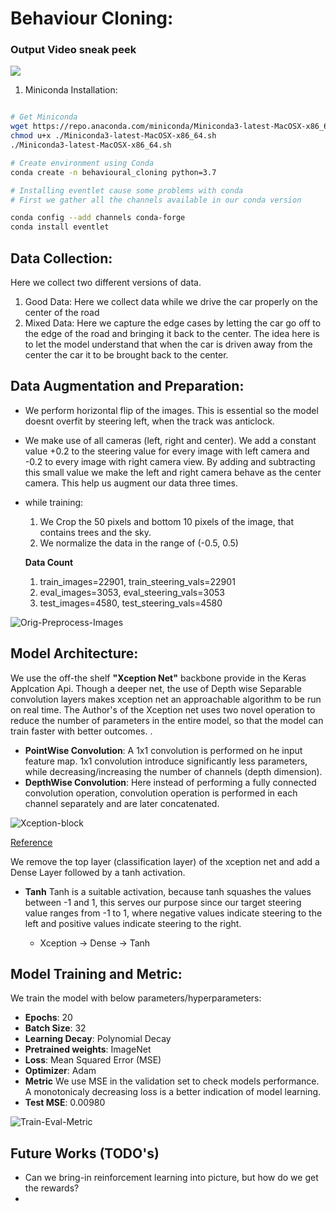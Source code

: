 # Behaviour Cloning:


### Output Video sneak peek
 
![](https://github.com/Sardhendu/self-driving-vehicle/blob/master/src/behavioural_cloning/image/sneak_peak.gif)


1. Miniconda Installation:
```bash

# Get Miniconda
wget https://repo.anaconda.com/miniconda/Miniconda3-latest-MacOSX-x86_64.sh
chmod u+x ./Miniconda3-latest-MacOSX-x86_64.sh
./Miniconda3-latest-MacOSX-x86_64.sh

# Create environment using Conda
conda create -n behavioural_cloning python=3.7
```

```bash
# Installing eventlet cause some problems with conda
# First we gather all the channels available in our conda version

conda config --add channels conda-forge
conda install eventlet

```


## Data Collection:
Here we collect two different versions of data.
1. Good Data: Here we collect data while we drive the car properly on the center of the road
2. Mixed Data: Here we capture the edge cases by letting the car go off to the edge of the road and 
bringing it back to the center. The idea here is to let the model understand that when the car is driven away from the center the
 car it to be brought back to the center. 
 
## Data Augmentation and Preparation:
 * We perform horizontal flip of the images. This is essential so the model doesnt overfit by steering left, when the
  track was anticlock.
 * We make use of all cameras (left, right and center). We add a constant value +0.2 to the steering value for every 
 image with left camera and -0.2 to every image with right camera view. By adding and subtracting this small value we
  make the left and right camera behave as the center camera. This help us augment our data three times.
 * while training:
    1. We Crop the 50 pixels and bottom 10 pixels of the image, that contains trees and the sky.
    2. We normalize the data in the range of (-0.5, 0.5) 
    
    **Data Count**
    
    1. train_images=22901, train_steering_vals=22901
    2. eval_images=3053, eval_steering_vals=3053
    3. test_images=4580, test_steering_vals=4580
    
![Orig-Preprocess-Images](https://github.com/Sardhendu/self-driving-vehicle/blob/master/src/behavioural_cloning/image/input_img.png)


## Model Architecture:
We use the off-the shelf **"Xception Net"** backbone provide in the Keras Applcation Api. Though a deeper net, the use
 of Depth wise Separable convolution layers makes xception net an approachable algorithm to be run on real time. The 
 Author's of the Xception net uses two novel operation to reduce the number of parameters in the entire model, so 
 that the model can train faster with better outcomes.
 .   
 
  * **PointWise Convolution**: A 1x1 convolution is performed on he input feature map. 1x1 convolution introduce 
  significantly less parameters, while decreasing/increasing the number of channels (depth dimension).
  * **DepthWise Convolution**: Here instead of performing a fully connected convolution operation, convolution 
  operation is performed in each channel separately and are later concatenated.  

![Xception-block](https://github.com/Sardhendu/self-driving-vehicle/blob/master/src/behavioural_cloning/image/xception_block.png)

  
[Reference](https://towardsdatascience.com/review-xception-with-depthwise-separable-convolution-better-than-inception-v3-image-dc967dd42568)

We remove the top layer (classification layer) of the xception net and add a Dense Layer followed by a tanh activation.
    
  * **Tanh** Tanh is a suitable activation, because tanh squashes the values between -1 and 1, this serves our 
  purpose since our target steering value ranges from -1 to 1, where negative values indicate steering 
  to the left and positive values indicate steering to the right.

    * Xception -> Dense -> Tanh
    
    
## Model Training and Metric:
We train the model with below parameters/hyperparameters:

   * **Epochs**: 20
   * **Batch Size**: 32
   * **Learning Decay**: Polynomial Decay
   * **Pretrained weights**: ImageNet
   * **Loss**: Mean Squared Error (MSE)
   * **Optimizer**: Adam
   * **Metric** We use MSE in the validation set to check models performance. A monotonicaly decreasing loss is a better indication of model learning.
   * **Test MSE**: 0.00980
   
![Train-Eval-Metric](https://github.com/Sardhendu/self-driving-vehicle/blob/master/src/behavioural_cloning/image/metric.png)

## Future Works (TODO's)

  * Can we bring-in reinforcement learning into picture, but how do we get the rewards?
  *   
   

    
